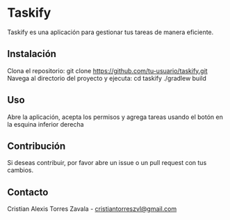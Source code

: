 # Taskify
Taskify es una aplicación para gestionar tus tareas de manera eficiente.

## Instalación

Clona el repositorio:
git clone https://github.com/tu-usuario/taskify.git
Navega al directorio del proyecto y ejecuta:
cd taskify
./gradlew build

## Uso

Abre la aplicación, acepta los permisos y agrega tareas usando el botón en la esquina inferior derecha

## Contribución

Si deseas contribuir, por favor abre un issue o un pull request con tus cambios.

## Contacto

Cristian Alexis Torres Zavala - cristiantorreszvl@gmail.com
